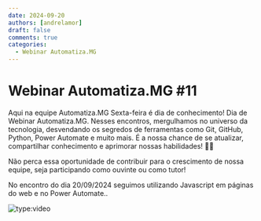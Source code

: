 ```yaml
---
date: 2024-09-20
authors: [andrelamor]
draft: false
comments: true
categories:
  - Webinar Automatiza.MG
---
```


# Webinar Automatiza.MG #11

Aqui na equipe Automatiza.MG Sexta-feira é dia de conhecimento!
Dia de Webinar Automatiza.MG.
Nesses encontros, mergulhamos no universo da tecnologia, desvendando os segredos de ferramentas como Git, GitHub, Python, Power Automate e muito mais.
É a nossa chance de se atualizar, compartilhar conhecimento e aprimorar nossas habilidades! :rocket::rocket:

<!-- more -->

Não perca essa oportunidade de contribuir para o crescimento de nossa equipe, seja participando como ouvinte ou como tutor!

No encontro do dia 20/09/2024 seguimos utilizando Javascript em páginas do web e no Power Automate..

![type:video](https://www.youtube.com/embed/Ri-keDX16t0)
